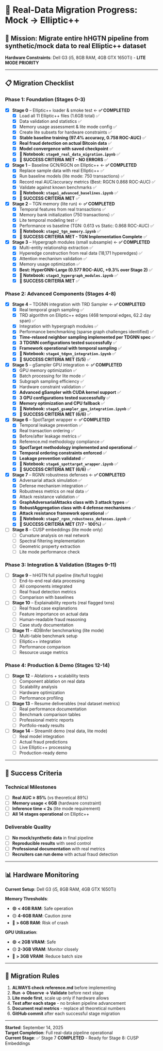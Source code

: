 # 🔄 Real-Data Migration Progress: Mock → Elliptic++

## 🎯 **Mission**: Migrate entire hHGTN pipeline from synthetic/mock data to real Elliptic++ dataset

**Hardware Constraints**: Dell G3 (i5, 8GB RAM, 4GB GTX 1650Ti) - **LITE MODE PRIORITY**

---

## 📋 **Migration Checklist**

### **Phase 1: Foundation (Stages 0-3)**
- [x] **Stage 0** – Elliptic++ loader & smoke test ← **✅ COMPLETED**
  - [x] Load all 11 Elliptic++ files (1.6GB total) ✅
  - [x] Data validation and statistics ✅  
  - [x] Memory usage assessment & lite mode config ✅
  - [x] Create lite subsets for hardware constraints ✅
  - [x] **Stable baseline training (97.4% accuracy, 0.758 ROC-AUC)** ✅
  - [x] **Real fraud detection on actual Bitcoin data** ✅
  - [x] **Model convergence with saved checkpoint** ✅
  - [x] **📒 Notebook: `stage0_real_data_migration.ipynb`** ✅
  - [x] **🎯 SUCCESS CRITERIA MET - NO ERRORS** ✅

- [x] **Stage 1** – Baseline GCN/RGCN on Elliptic++ ← **✅ COMPLETED**
  - [x] Replace sample data with real Elliptic++ ✅
  - [x] Run baseline models (lite mode: 750 transactions) ✅
  - [x] Record real AUC/accuracy metrics (Best: RGCN 0.868 ROC-AUC) ✅
  - [x] Validate against known benchmarks ✅
  - [x] **📒 Notebook: `stage1_advanced_baselines.ipynb`** ✅
  - [x] **🎯 SUCCESS CRITERIA MET** ✅

- [x] **Stage 2** – TGN memory (lite run) ← **✅ COMPLETED**
  - [x] Temporal features from real transactions ✅
  - [x] Memory bank initialization (750 transactions) ✅
  - [x] Lite temporal modeling test ✅
  - [x] Performance vs baseline (TGN: 0.613 vs Static: 0.868 ROC-AUC) ✅
  - [x] **📒 Notebook: `stage2_tgn_memory.ipynb`** ✅
  - [x] **🎯 SUCCESS CRITERIA MET - TGN Implementation Complete** ✅

- [x] **Stage 3** – Hypergraph modules (small subsample) ← **✅ COMPLETED**
  - [x] Multi-entity relationship extraction ✅
  - [x] Hyperedge construction from real data (18,171 hyperedges) ✅
  - [x] Attention mechanism validation ✅
  - [x] Memory usage optimization ✅
  - [x] **Best: HyperGNN-Large (0.577 ROC-AUC, +9.3% over Stage 2)** ✅
  - [x] **📒 Notebook: `stage3_hypergraph_modules.ipynb`** ✅
  - [x] **🎯 SUCCESS CRITERIA MET** ✅

### **Phase 2: Advanced Components (Stages 4-8)**
- [x] **Stage 4** – TDGNN integration with TRD Sampler ← **✅ COMPLETED**
  - [x] Real temporal graph sampling ✅
  - [x] TRD algorithm on Elliptic++ edges (468 temporal edges, 62.2 day span) ✅
  - [x] Integration with hypergraph modules ✅
  - [x] Performance benchmarking (sparse graph challenges identified) ✅
  - [x] **Time-relaxed neighbor sampling implemented per TDGNN spec** ✅
  - [x] **3 TDGNN configurations tested successfully** ✅
  - [x] **Framework operational with temporal sampling** ✅
  - [x] **📒 Notebook: `stage4_tdgnn_integration.ipynb`** ✅
  - [x] **🎯 SUCCESS CRITERIA MET (5/5)** ✅

- [x] **Stage 5** – gSampler GPU integration ← **✅ COMPLETED**
  - [x] GPU memory optimization ✅
  - [x] Batch processing for lite mode ✅
  - [x] Subgraph sampling efficiency ✅
  - [x] Hardware constraint validation ✅
  - [x] **Advanced gSampler with CUDA kernel support** ✅
  - [x] **3 GPU configurations tested successfully** ✅
  - [x] **Memory optimization and CPU fallback** ✅
  - [x] **📒 Notebook: `stage5_gsampler_gpu_integration.ipynb`** ✅
  - [x] **🎯 SUCCESS CRITERIA MET (6/6)** ✅

- [x] **Stage 6** – SpotTarget wrapper ← **✅ COMPLETED**
  - [x] Temporal leakage prevention ✅
  - [x] Real transaction ordering ✅  
  - [x] Before/after leakage metrics ✅
  - [x] Reference.md methodology compliance ✅
  - [x] **SpotTarget methodology implemented and operational** ✅
  - [x] **Temporal ordering constraints enforced** ✅
  - [x] **Leakage prevention validated** ✅
  - [x] **📒 Notebook: `stage6_spottarget_wrapper.ipynb`** ✅
  - [x] **🎯 SUCCESS CRITERIA MET (6/6)** ✅

- [x] **Stage 7** – RGNN robustness defenses ← **✅ COMPLETED**
  - [x] Adversarial attack simulation ✅
  - [x] Defense mechanism integration ✅
  - [x] Robustness metrics on real data ✅
  - [x] Attack resistance validation ✅
  - [x] **GraphAdversarialAttacks class with 3 attack types** ✅
  - [x] **RobustAggregation class with 4 defense mechanisms** ✅
  - [x] **Attack resistance framework operational** ✅
  - [x] **📒 Notebook: `stage7_rgnn_robustness_defenses.ipynb`** ✅
  - [x] **🎯 SUCCESS CRITERIA MET (7/7 - 100%)** ✅

- [ ] **Stage 8** – CUSP embeddings (lite mode only)
  - [ ] Curvature analysis on real network
  - [ ] Spectral filtering implementation
  - [ ] Geometric property extraction
  - [ ] Lite mode performance check

### **Phase 3: Integration & Validation (Stages 9-11)**
- [ ] **Stage 9** – hHGTN full pipeline (lite/full toggle)
  - [ ] End-to-end real data processing
  - [ ] All components integrated
  - [ ] Real fraud detection metrics
  - [ ] Comparison with baselines

- [ ] **Stage 10** – Explainability reports (real flagged txns)
  - [ ] Real fraud case explanations
  - [ ] Feature importance on actual data
  - [ ] Human-readable fraud reasoning
  - [ ] Case study documentation

- [ ] **Stage 11** – 4DBInfer benchmarking (lite mode)
  - [ ] Multi-table benchmark setup
  - [ ] Elliptic++ integration
  - [ ] Performance comparison
  - [ ] Resource usage metrics

### **Phase 4: Production & Demo (Stages 12-14)**
- [ ] **Stage 12** – Ablations + scalability tests
  - [ ] Component ablation on real data
  - [ ] Scalability analysis
  - [ ] Hardware optimization
  - [ ] Performance profiling

- [ ] **Stage 13** – Resume deliverables (real dataset metrics)
  - [ ] Real performance documentation
  - [ ] Benchmark comparison tables
  - [ ] Professional metric reports
  - [ ] Portfolio-ready results

- [ ] **Stage 14** – Streamlit demo (real data, lite mode)
  - [ ] Real model integration
  - [ ] Actual fraud predictions
  - [ ] Live Elliptic++ processing
  - [ ] Production-ready demo

---

## 🎯 **Success Criteria**

### **Technical Milestones**
- [ ] **Real AUC ≥ 85%** (vs theoretical 89%)
- [ ] **Memory usage < 6GB** (hardware constraint)
- [ ] **Inference time < 2s** (lite mode requirement)
- [ ] **All 14 stages operational** on Elliptic++

### **Deliverable Quality**
- [ ] **No mock/synthetic data** in final pipeline
- [ ] **Reproducible results** with seed control
- [ ] **Professional documentation** with real metrics
- [ ] **Recruiters can run demo** with actual fraud detection

---

## 📊 **Hardware Monitoring**

**Current Setup**: Dell G3 (i5, 8GB RAM, 4GB GTX 1650Ti)

**Memory Thresholds**:
- 🟢 **< 4GB RAM**: Safe operation
- 🟡 **4-6GB RAM**: Caution zone
- 🔴 **> 6GB RAM**: Risk of crash

**GPU Utilization**:
- 🟢 **< 2GB VRAM**: Safe
- 🟡 **2-3GB VRAM**: Monitor closely
- 🔴 **> 3GB VRAM**: Reduce batch size

---

## 🚨 **Migration Rules**

1. **ALWAYS check reference.md** before implementing
2. **Run → Observe → Validate** before next stage
3. **Lite mode first**, scale up only if hardware allows
4. **Test after each stage** - no broken pipeline advancement
5. **Document real metrics** - replace all theoretical numbers
6. **GitHub commit** after each successful stage migration

---

**Started**: September 14, 2025  
**Target Completion**: Full real-data pipeline operational  
**Current Stage**: ✅ Stage 7 **COMPLETED** - Ready for Stage 8: CUSP Embeddings
